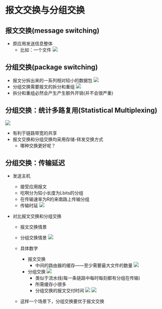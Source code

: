 # 报文交换与分组交换

## 报文交换(message switching)
- 原应用发送信息整体
    - 比如：一个文件
    ![](https://computernetworking.oss-cn-hongkong.aliyuncs.com/messageSwitchingandpackageSwitching/1.png)

## 分组交换(package switching)
- 报文分拆出来的一系列相对较小的数据包
![](https://computernetworking.oss-cn-hongkong.aliyuncs.com/messageSwitchingandpackageSwitching/2.png)
- 分组交换需要报文的拆分和重组
![](https://computernetworking.oss-cn-hongkong.aliyuncs.com/messageSwitchingandpackageSwitching/3.png)
- 拆分和重组必然会产生产生额外开销(并不会很严重)


## 分组交换：统计多路复用(Statistical Multiplexing)
![](https://computernetworking.oss-cn-hongkong.aliyuncs.com/messageSwitchingandpackageSwitching/4.png)
- 有利于链路带宽的共享
- 报文交换和分组交换均采用存储-转发交换方式
    - 哪种交换更好呢？


## 分组交换：传输延迟
- 发送主机
    - 接受应用报文
    - 吃啊分为较小长度为Lbits的分组
    - 在传输速率为R的来南路上传输分组
    - 传输时延
    ![](https://computernetworking.oss-cn-hongkong.aliyuncs.com/messageSwitchingandpackageSwitching/6.png)

- 对比报文交换和分组交换
    - 报文交换情景
    
    - 分组交换情景
    ![](https://computernetworking.oss-cn-hongkong.aliyuncs.com/messageSwitchingandpackageSwitching/9.png)
    - 具体数字
        - 报文交换
            - 中间的路由器的缓存——至少需要最大文件的数量
        ![](https://computernetworking.oss-cn-hongkong.aliyuncs.com/messageSwitchingandpackageSwitching/11.png)
        - 分组交换
            ![](https://computernetworking.oss-cn-hongkong.aliyuncs.com/messageSwitchingandpackageSwitching/12.png)
            - 类似于流水线(每一条链路中每时每刻都有分组在传输)
            - 所需缓存小很多
            - 分组交换的报文交付时间
            ![](https://computernetworking.oss-cn-hongkong.aliyuncs.com/messageSwitchingandpackageSwitching/13.png)
            ![](https://computernetworking.oss-cn-hongkong.aliyuncs.com/messageSwitchingandpackageSwitching/14.png)
    - 这样一个场景下，分组交换要优于报文交换